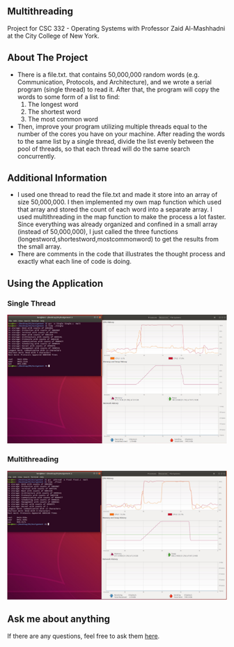 ## Multithreading
Project for CSC 332 - Operating Systems with Professor Zaid Al-Mashhadni at the City College of New York.
## About The Project
- There is a file.txt. that contains 50,000,000 random words (e.g. Communication,
Protocols, and Architecture), and we wrote a serial program (single thread) to read it. After that, the program will copy the words to some form of a list to find:
  1. The longest word
  2. The shortest word
  3. The most common word
- Then, improve your program utilizing multiple threads equal to the number of the cores you have on your machine. After reading the words to the same list by a single thread, divide the list evenly between the pool of threads, so that each thread will do the same search concurrently.
## Additional Information
-  I used one thread to read the file.txt and made it store into an array of size 50,000,000. I then implemented my own map function which used that array and stored the count of each word into a separate array. I used multithreading in the map function to make the process a lot faster. Since everything was already organized and confined in a small array (instead of 50,000,000), I just called the three functions (longestword,shortestword,mostcommonword) to get the results from the small array. 
- There are comments in the code that illustrates the thought process and exactly what each line of code is doing.
## Using the Application
### Single Thread
![](images/Single.JPG)
### Multithreading
![](images/Multithread.JPG)
## Ask me about anything
If there are any questions, feel free to ask them [here](https://github.com/ChibiKev/Multithreading/issues).